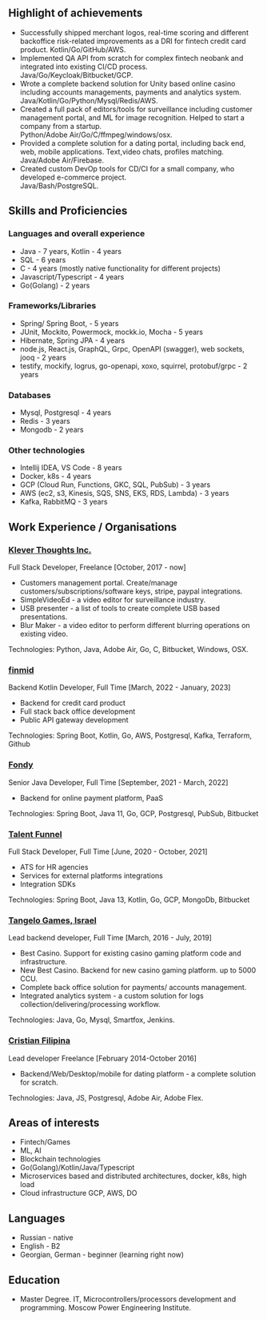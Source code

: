 ## Highlight of achievements
* Successfully shipped merchant logos, real-time scoring and different backoffice risk-related improvements as a DRI for fintech credit card product. Kotlin/Go/GitHub/AWS.
* Implemented QA API from scratch for complex fintech neobank and integrated into existing CI/CD process. Java/Go/Keycloak/Bitbucket/GCP.
* Wrote a complete backend solution for Unity based online casino including accounts managements, payments and analytics system.   
  Java/Kotlin/Go/Python/Mysql/Redis/AWS.
* Created a full pack of editors/tools for surveillance including customer management portal, and ML for image recognition. Helped to start a company from a startup.   
  Python/Adobe Air/Go/C/ffmpeg/windows/osx.  
* Provided a complete solution for a dating portal, including back end, web, mobile applications. Text,video chats, profiles matching. 
  Java/Adobe Air/Firebase.
* Created custom DevOp tools for CD/CI for a small company, who developed e-commerce project.   
  Java/Bash/PostgreSQL.

## Skills and Proficiencies
### Languages and overall experience
* Java - 7 years, Kotlin - 4 years
* SQL - 6 years 
* C - 4 years (mostly native functionality for different projects)
* Javascript/Typescript - 4 years
* Go(Golang) - 2 years

### Frameworks/Libraries
* Spring/ Spring Boot,  - 5 years
* JUnit, Mockito, Powermock, mockk.io, Mocha - 5 years 
* Hibernate, Spring JPA - 4 years
* node.js, React.js, GraphQL, Grpc, OpenAPI (swagger), web sockets, jooq - 2 years
* testify, mockify, logrus, go-openapi, xoxo, squirrel, protobuf/grpc - 2 years

### Databases
* Mysql, Postgresql - 4 years
* Redis - 3 years
* Mongodb - 2 years

### Other technologies
* Intellij IDEA, VS Code - 8 years
* Docker, k8s - 4 years
* GCP (Cloud Run, Functions, GKC, SQL, PubSub) - 3 years
* AWS (ec2, s3, Kinesis, SQS, SNS, EKS, RDS, Lambda) - 3 years
* Kafka, RabbitMQ - 3 years

## Work Experience / Organisations

### [Klever Thoughts Inc.](https://www.investigationve.com/)
Full Stack Developer, Freelance [October, 2017 - now]
* Customers management portal. Create/manage customers/subscriptions/software keys, stripe, paypal integrations.
* SimpleVideoEd - a video editor for surveillance industry. 
* USB presenter - a list of tools to create complete USB based presentations.
* Blur Maker - a video editor to perform different blurring operations on existing video.   

Technologies: Python, Java, Adobe Air, Go, C, Bitbucket, Windows, OSX.

### [finmid](https://finmid.com/)
Backend Kotlin Developer, Full Time [March, 2022 - January, 2023]  
* Backend for credit card product
* Full stack back office development
* Public API gateway development

Technologies: Spring Boot, Kotlin, Go, AWS, Postgresql, Kafka, Terraform, Github

### [Fondy](https://fondy.io/en/)
Senior Java Developer, Full Time [September, 2021 - March, 2022]  
* Backend for online payment platform, PaaS

Technologies: Spring Boot, Java 11, Go, GCP, Postgresql, PubSub, Bitbucket

### [Talent Funnel](https://www.talent-funnel.com/)
Full Stack Developer, Full Time [June, 2020 - October, 2021]  
* ATS for HR agencies
* Services for external platforms integrations
* Integration SDKs

Technologies: Spring Boot, Java 13, Kotlin, Go, GCP, MongoDb, Bitbucket

### [Tangelo Games, Israel](https://tangelogames.com/)
Lead backend developer, Full Time [March, 2016 - July, 2019]
* Best Casino. Support for existing casino gaming platform code and infrastructure. 
* New Best Casino. Backend for new casino gaming platform. up to 5000 CCU.
* Complete back office solution for payments/ accounts management.
* Integrated analytics system - a custom solution for logs collection/delivering/processing workflow.  

Technologies: Java, Go, Mysql, Smartfox, Jenkins.

### [Cristian Filipina](https://www.christianfilipina.com/)
Lead developer Freelance [February 2014-October 2016]
* Backend/Web/Desktop/mobile for dating platform - a complete solution for scratch.   

Technologies: Java, JS, Postgresql, Adobe Air, Adobe Flex.
## Areas of interests
* Fintech/Games
* ML, AI
* Blockchain technologies
* Go(Golang)/Kotlin/Java/Typescript
* Microservices based and distributed architectures, docker, k8s, high load
* Cloud infrastructure GCP, AWS, DO
## Languages
- Russian - native
- English - B2
- Georgian, German - beginner (learning right now)
## Education
* Master Degree. IT, Microcontrollers/processors development and programming. Moscow Power Engineering Institute. 
